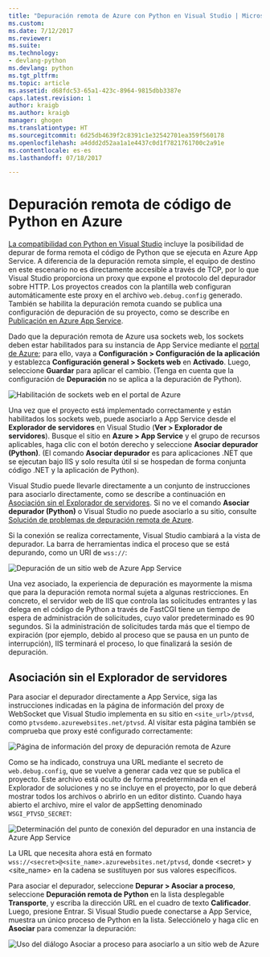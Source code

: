 ```yaml
---
title: "Depuración remota de Azure con Python en Visual Studio | Microsoft Docs"
ms.custom: 
ms.date: 7/12/2017
ms.reviewer: 
ms.suite: 
ms.technology:
- devlang-python
ms.devlang: python
ms.tgt_pltfrm: 
ms.topic: article
ms.assetid: d68fdc53-65a1-423c-8964-9815dbb3387e
caps.latest.revision: 1
author: kraigb
ms.author: kraigb
manager: ghogen
ms.translationtype: HT
ms.sourcegitcommit: 6d25db4639f2c8391c1e32542701ea359f560178
ms.openlocfilehash: a4ddd2d52aa1a1e4437c0d1f7821761700c2a91e
ms.contentlocale: es-es
ms.lasthandoff: 07/18/2017

---
```


# <a name="remotely-debugging-python-code-on-azure"></a>Depuración remota de código de Python en Azure

[La compatibilidad con Python en Visual Studio](installation.md) incluye la posibilidad de depurar de forma remota el código de Python que se ejecuta en Azure App Service. A diferencia de la depuración remota simple, el equipo de destino en este escenario no es directamente accesible a través de TCP, por lo que Visual Studio proporciona un proxy que expone el protocolo del depurador sobre HTTP. Los proyectos creados con la plantilla web configuran automáticamente este proxy en el archivo `web.debug.config` generado. También se habilita la depuración remota cuando se publica una configuración de depuración de su proyecto, como se describe en [Publicación en Azure App Service](template-web.md#publishing-to-azure-app-service).

Dado que la depuración remota de Azure usa sockets web, los sockets deben estar habilitados para su instancia de App Service mediante el [portal de Azure](https://portal.azure.com); para ello, vaya a **Configuración > Configuración de la aplicación** y establezca **Configuración general > Sockets web** en **Activado**. Luego, seleccione **Guardar** para aplicar el cambio. (Tenga en cuenta que la configuración de **Depuración** no se aplica a la depuración de Python).

![Habilitación de sockets web en el portal de Azure](media/azure-remote-debugging-enable-web-sockets.png)

Una vez que el proyecto está implementado correctamente y están habilitados los sockets web, puede asociarlo a App Service desde el **Explorador de servidores** en Visual Studio (**Ver > Explorador de servidores**). Busque el sitio en **Azure > App Service** y el grupo de recursos aplicables, haga clic con el botón derecho y seleccione **Asociar depurador (Python)**. (El comando **Asociar depurador** es para aplicaciones .NET que se ejecutan bajo IIS y solo resulta útil si se hospedan de forma conjunta código .NET y la aplicación de Python).

Visual Studio puede llevarle directamente a un conjunto de instrucciones para asociarlo directamente, como se describe a continuación en [Asociación sin el Explorador de servidores](#attaching-without-server-explorer). Si no ve el comando **Asociar depurador (Python)** o Visual Studio no puede asociarlo a su sitio, consulte [Solución de problemas de depuración remota de Azure](debugging-azure-remote-troubleshooting.md).

Si la conexión se realiza correctamente, Visual Studio cambiará a la vista de depurador. La barra de herramientas indica el proceso que se está depurando, como un URI de `wss://`:

![Depuración de un sitio web de Azure App Service](media/azure-remote-debugging-attached.png)

Una vez asociado, la experiencia de depuración es mayormente la misma que para la depuración remota normal sujeta a algunas restricciones. En concreto, el servidor web de IIS que controla las solicitudes entrantes y las delega en el código de Python a través de FastCGI tiene un tiempo de espera de administración de solicitudes, cuyo valor predeterminado es 90 segundos. Si la administración de solicitudes tarda más que el tiempo de expiración (por ejemplo, debido al proceso que se pausa en un punto de interrupción), IIS terminará el proceso, lo que finalizará la sesión de depuración. 

## <a name="attaching-without-server-explorer"></a>Asociación sin el Explorador de servidores

Para asociar el depurador directamente a App Service, siga las instrucciones indicadas en la página de información del proxy de WebSocket que Visual Studio implementa en su sitio en `<site_url>/ptvsd`, como `ptvsdemo.azurewebsites.net/ptvsd`. Al visitar esta página también se comprueba que proxy esté configurado correctamente:

![Página de información del proxy de depuración remota de Azure](media/azure-remote-debugging-proxy-info-page.png)

Como se ha indicado, construya una URL mediante el secreto de `web.debug.config`, que se vuelve a generar cada vez que se publica el proyecto. Este archivo está oculto de forma predeterminada en el Explorador de soluciones y no se incluye en el proyecto, por lo que deberá mostrar todos los archivos o abrirlo en un editor distinto. Cuando haya abierto el archivo, mire el valor de appSetting denominado `WSGI_PTVSD_SECRET`:

![Determinación del punto de conexión del depurador en una instancia de Azure App Service](media/azure-remote-debugging-secret.png)

La URL que necesita ahora está en formato `wss://<secret>@<site_name>.azurewebsites.net/ptvsd`, donde &lt;secret&gt; y &lt;site_name&gt; en la cadena se sustituyen por sus valores específicos.

Para asociar el depurador, seleccione **Depurar > Asociar a proceso**, seleccione **Depuración remota de Python** en la lista desplegable **Transporte**, y escriba la dirección URL en el cuadro de texto **Calificador**. Luego, presione Entrar. Si Visual Studio puede conectarse a App Service, muestra un único proceso de Python en la lista. Selecciónelo y haga clic en **Asociar** para comenzar la depuración:

![Uso del diálogo Asociar a proceso para asociarlo a un sitio web de Azure](media/azure-remote-debugging-manual-attach.png)

